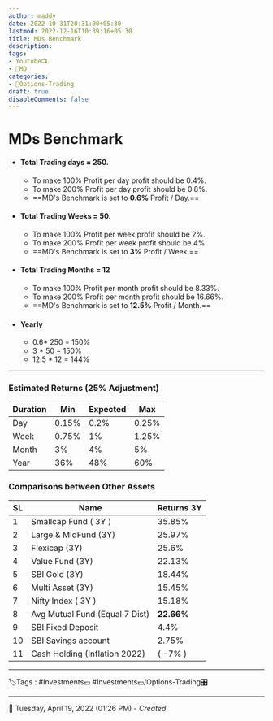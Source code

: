 ```yaml
---
author: maddy
date: 2022-10-31T20:31:00+05:30
lastmod: 2022-12-16T10:39:16+05:30
title: MDs Benchmark
description: 
tags:
- Youtube📺
- 🧔MD 
categories: 
- 🤹Options-Trading
draft: true
disableComments: false
---
```

# MDs Benchmark
- #### Total Trading days = 250.
	- To make 100% Profit per day profit should be 0.4%.
	- To make 200% Profit per day profit should be 0.8%.
	- ==MD's Benchmark is set to **0.6%** Profit / Day.==

- #### Total Trading Weeks = 50.
	- To make 100% Profit per week profit should be 2%.
	- To make 200% Profit per week profit should be 4%.
	- ==MD's Benchmark is set to **3%** Profit / Week.==

- #### Total Trading Months = 12
	- To make 100% Profit per month profit should be 8.33%.
	- To make 200% Profit per month profit should be 16.66%.
	- ==MD's Benchmark is set to **12.5%** Profit / Month.==

- #### Yearly
	- 0.6* 250 = 150%
	- 3 * 50 = 150%
	- 12.5 * 12 = 144%

---

### Estimated Returns (25% Adjustment)

|Duration|Min|Expected|Max|
|---|---|---|---|
| Day |0.15% |0.2% |0.25% |
| Week |0.75% |1% |1.25% |
|Month|3%|4%|5%|
| Year |36%|48%|60%|

### Comparisons between Other Assets

|SL|Name|Returns 3Y|
|---|---|---|
| 1|Smallcap Fund ( 3Y ) | 35.85% |
|  2| Large & MidFund (3Y)  |   25.97%   |
| 3|Flexicap (3Y) | 25.6% |
| 4|Value Fund (3Y) | 22.13% |
| 5|SBI Gold (3Y) | 18.44% |
| 6|Multi Asset (3Y) | 15.45% |
|7 |   Nifty Index ( 3Y )    |    15.18%    |
| 8 | Avg Mutual Fund (Equal 7 Dist) | **22.66%** |
| 9|SBI Fixed Deposit | 4.4% |
| 10|SBI Savings account | 2.75% |
| 11 | Cash Holding (Inflation 2022) | ( -7% ) |

---
🏷️Tags : #Investments💷 #Investments💷/Options-Trading🎛️ 

---
📅   Tuesday, April 19, 2022  (01:26 PM) - *Created*